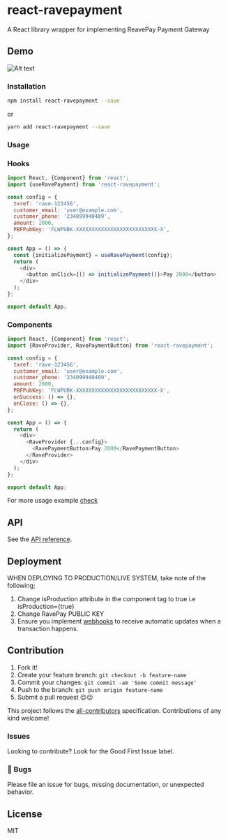 # react-ravepayment

A React library wrapper for implementing ReavePay Payment Gateway

## Demo

![Alt text](React_App.png?raw=true 'Demo Image')

### Installation

```bash
npm install react-ravepayment --save
```

or

```bash
yarn add react-ravepayment --save
```

### Usage

### Hooks

```js
import React, {Component} from 'react';
import {useRavePayment} from 'react-ravepayment';

const config = {
  txref: 'rave-123456',
  customer_email: 'user@example.com',
  customer_phone: '234099940409',
  amount: 2000,
  PBFPubKey: 'FLWPUBK-XXXXXXXXXXXXXXXXXXXXXXXXXX-X',
};

const App = () => {
  const {initializePayment} = useRavePayment(config);
  return (
    <div>
      <button onClick={() => initializePayment()}>Pay 2000</button>
    </div>
  );
};

export default App;
```

### Components

```js
import React, {Component} from 'react';
import {RaveProvider, RavePaymentButton} from 'react-ravepayment';

const config = {
  txref: 'rave-123456',
  customer_email: 'user@example.com',
  customer_phone: '234099940409',
  amount: 2000,
  PBFPubKey: 'FLWPUBK-XXXXXXXXXXXXXXXXXXXXXXXXXX-X',
  onSuccess: () => {},
  onClose: () => {},
};

const App = () => {
  return (
    <div>
      <RaveProvider {...config}>
        <RavePaymentButton>Pay 2000</RavePaymentButton>
      </RaveProvider>
    </div>
  );
};

export default App;
```

For more usage example [check](/example/src)

## API

See the [API reference](https://link-to-github-pages).

## Deployment

WHEN DEPLOYING TO PRODUCTION/LIVE SYSTEM, take note of the following;

1. Change isProduction attribute in the component tag to true i.e isProduction={true}
2. Change RavePay PUBLIC KEY
3. Ensure you implement [webhooks](https://flutterwavedevelopers.readme.io/docs/events-webhooks) to receive automatic updates when a transaction happens.

## Contribution

1. Fork it!
2. Create your feature branch: `git checkout -b feature-name`
3. Commit your changes: `git commit -am 'Some commit message'`
4. Push to the branch: `git push origin feature-name`
5. Submit a pull request 😉😉

This project follows the [all-contributors](https://allcontributors.org/) specification.
Contributions of any kind welcome!

### Issues

Looking to contribute? Look for the Good First Issue label.

### 🐛 Bugs

Please file an issue for bugs, missing documentation, or unexpected behavior.

## License

MIT
